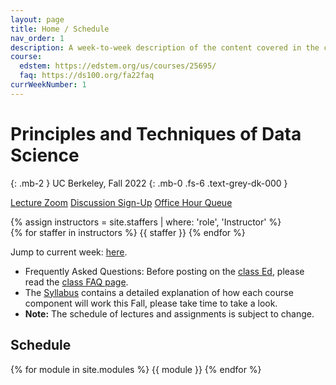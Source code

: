 ```yaml
---
layout: page
title: Home / Schedule
nav_order: 1
description: A week-to-week description of the content covered in the course.
course:
  edstem: https://edstem.org/us/courses/25695/
  faq: https://ds100.org/fa22faq
currWeekNumber: 1
---
```


# Principles and Techniques of Data Science

{: .mb-2 }
UC Berkeley, Fall 2022
{: .mb-0 .fs-6 .text-grey-dk-000 }

<p>
<a href="https://berkeley.zoom.us/j/93160108652?pwd=dHlJcDlBSml4RGZ5NGhBTzFaS1dTZz09" class="btn btn-blue">Lecture Zoom</a>
<a href="https://edstem.org/us/courses/25695/discussion/1699429" class="btn btn-purple">Discussion Sign-Up</a>
<a href="https://oh.ds100.org/" class="btn btn-green">Office Hour Queue</a>
</p>
<!-- 
<p>
<a href="https://berkeley.zoom.us/j/94237360710" class="btn btn-blue">Lecture Zoom</a>
<a href="https://edstem.org/us/courses/15436/discussion/1021263" class="btn btn-purple">Discussion Sign-Up/Zoom</a>
<a href="{{site.baseurl}}/calendar" class="btn btn-green">Office Hour</a>
</p>
-->

<div>
{% assign instructors = site.staffers | where: 'role', 'Instructor' %}
  <div class="role">
    {% for staffer in instructors %}
    {{ staffer }}
    {% endfor %}
  </div>
</div>

Jump to current week: [here](#week-{{page.currWeekNumber}}).

+ Frequently Asked Questions: Before posting on the [class Ed]({{page.course.edstem}}), please read the [class FAQ page]({{page.course.faq}}).
+ The [Syllabus]({{site.baseurl}}/syllabus) contains a detailed explanation of how each course component will work this Fall, please take time to take a look.
+ **Note:** The schedule of lectures and assignments is subject to change.

<!--
+ The [Syllabus]({{site.baseurl}}/syllabus) contains a detailed explanation of how each course component will work this summer, given that the course is being taught entirely online.
+ Textbook readings are optional and actively in development. See the [Resources]({{site.baseurl}}/resources/#textbook) for more details.
+ **Note:** The schedule of lectures and assignments is subject to change.
-->

<!--
Jump to current week: [here](#week-{{page.currWeekNumber}}).

+ Lecture is hybrid: in-person in Li Ka Shing 245 and online via Zoom (see link above). Recordings will be posted within 12 hours of live lecture.
+ **Frequently Asked Questions:** Before posting on the [class Ed]({{page.course.edstem}}), please read the [class FAQ page]({{page.course.faq}}).
+ Join Ed: [here]({{page.course.edstem_join}}).
+ Textbook readings are optional and actively in development. See the [Resources]({{site.baseurl}}/resources/#textbook) for more details.
+ **Note:** The schedule of lectures and assignments is subject to change.

<br><br>
-->


<a name="schedule"></a>
## Schedule

{% for module in site.modules %}
<a name="week-{{module.weekNumber}}"></a>
{{ module }}
{% endfor %}
